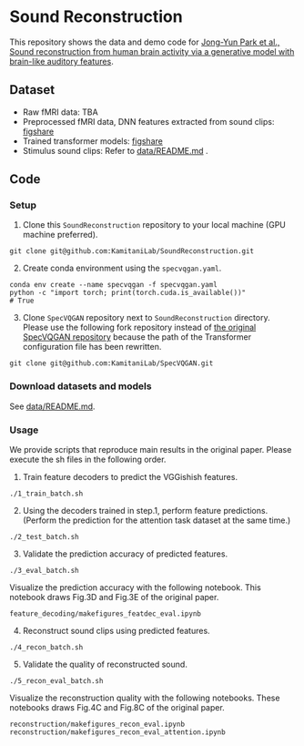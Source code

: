 # Sound Reconstruction

This repository shows the data and demo code for [Jong-Yun Park et al., Sound reconstruction from human brain activity via a generative model with brain-like auditory features](https://arxiv.org/abs/2306.11629).

## Dataset

- Raw fMRI data: TBA
- Preprocessed fMRI data, DNN features extracted from sound clips: [figshare](https://figshare.com/articles/dataset/23633751)
- Trained transformer models: [figshare](https://figshare.com/articles/dataset/23633751)
- Stimulus sound clips: Refer to [data/README.md](data/README.md) .

## Code

### Setup

1. Clone this `SoundReconstruction` repository to your local machine (GPU machine preferred).
```
git clone git@github.com:KamitaniLab/SoundReconstruction.git
```

2. Create conda environment using the `specvqgan.yaml`.
```
conda env create --name specvqgan -f specvqgan.yaml 
python -c "import torch; print(torch.cuda.is_available())"
# True
```

3. Clone `SpecVQGAN` repository next to `SoundReconstruction` directory. Please use the following fork repository instead of [the original SpecVQGAN repository](https://github.com/v-iashin/SpecVQGAN) because the path of the Transformer configuration file has been rewritten.
```
git clone git@github.com:KamitaniLab/SpecVQGAN.git
```

### Download datasets and models

See [data/README.md](data/README.md).

### Usage

We provide scripts that reproduce main results in the original paper.
Please execute the sh files in the following order.

1. Train feature decoders to predict the VGGishish features. 
```
./1_train_batch.sh
```

2. Using the decoders trained in step.1, perform feature predictions. (Perform the prediction for the attention task dataset at the same time.)
```
./2_test_batch.sh
```

3. Validate the prediction accuracy of predicted features.
```
./3_eval_batch.sh
```
Visualize the prediction accuracy with the following notebook. This notebook draws Fig.3D and Fig.3E of the original paper.
```
feature_decoding/makefigures_featdec_eval.ipynb
```

4. Reconstruct sound clips using predicted features.
```
./4_recon_batch.sh
```

5. Validate the quality of reconstructed sound.
```
./5_recon_eval_batch.sh 
```
Visualize the reconstruction quality with the following notebooks. These notebooks draws Fig.4C and Fig.8C of the original paper.
```
reconstruction/makefigures_recon_eval.ipynb
reconstruction/makefigures_recon_eval_attention.ipynb
```
